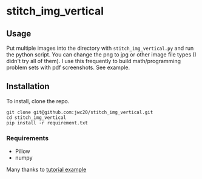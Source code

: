 # stitch_img_vertical

## Usage

Put multiple images into the directory with `stitch_img_vertical.py` and run the python script.
You can change the png to jpg or other image file types (I didn't try all of them).
I use this frequently to build math/programming problem sets with pdf screenshots.
See example.

## Installation

To install, clone the repo.

```
git clone git@github.com:jwc20/stitch_img_vertical.git
cd stitch_img_vertical
pip install -r requirement.txt
```

### Requirements

- Pillow
- numpy

Many thanks to [tutorial example](https://www.tutorialexample.com/combine-images-to-one-image-horizontally-and-vertically-using-python-pillow-a-step-guide-pillow-tutorial/)
